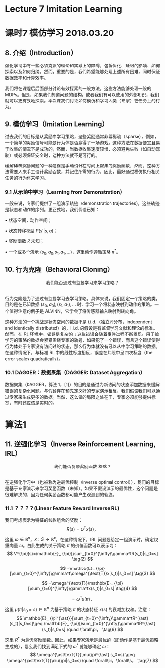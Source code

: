 # Lecture 7 Imitation Learning

# 课时7 模仿学习 2018.03.20

## 8. 介绍（Introduction）

强化学习中有一些必须克服的理论和实践上的障碍，包括优化、延迟的影响、如何探索以及如何归纳。然而，重要的是，我们希望能够处理上述所有困难，同时保证数据效率和计算效率。

我们将在课程后后面部分讨论有效探索的一般方法，这些方法能够处理一般的 MDPs。但是，如果我们知道问题的结构，或者我们有可以使用的外部知识，我们就可以更有效地探索。本次课我们讨论如何模仿和学习人类（专家）在任务上的行为。

## 9. 模仿学习（Imitation Learning）

过去我们的目标是从奖励中学习策略，这些奖励通常非常稀疏（sparse），例如，一个简单的奖励信号可能是行为体是否赢得了一场游戏。这种方法在数据便宜且易于收集的情况下是成功的，然而，当数据收集速度较慢、必须避免失败（如自动驾驶）或必须保证安全时，这种方法就不是可行的。

缓解稀疏奖励问题的一种途径是手动设计在时间上密集的奖励函数，然而，这种方法需要人来手工设计奖励函数，并记住所需的行为，因此，最好通过模仿执行相关任务的行为体来学习。

### 9.1 从示范中学习（Learning from Demonstration）

一般来说，专家们提供了一组演示轨迹（demonstration trajectories），这些轨迹是状态和动作的序列。更正式地，我们假设已知：

$\bullet$ 状态空间，动作空间；

$\bullet$ 状态转移模型 $P(s'|s,a)$；

$\bullet$ 奖励函数 $R$ 未知；

$\bullet$ 一个或多个演示 $(s_0,a_0,s_1,a_1,...)$，这里动作遵循策略 $\pi^{\ast}$。

## 10. 行为克隆（Behavioral Cloning）

<div align=center>
我们能否通过有监督学习来学习策略？
</div>
<br/>

行为克隆是为了通过有监督学习去学习策略。具体来说，我们固定一个策略的类，目的是在已知数据 ${(s_0,a_0),(s_1,a_1),...}$ 时，学习一个将状态映射到动作的策略。一个值得注意的例子是 ALVINN，它学会了将传感器输入映射到转向角。

这种方法的一个挑战是状态空间的数据不是 i.i.d.（独立同分布，independent and identically distributed）的，i.i.d. 的假设是有监督学习文献和理论的标准。然而，在 RL 环境中，错误是复杂的；这些错误会随着事件过程不断累积。用于被学习的策略的数据会紧紧围绕专家的轨迹，如果犯了一个错误，而且这个错误使得行为体处于专家没有访问过的状态，那么行为体就没有可以从中学习策略的数据。在这种情况下，与标准 RL 中的线性标度相反，误差在片段中呈四次标度（the error scales quadratically）。

### 10.1 DAGGER：数据聚集（DAGGER: Dataset Aggregation）

数据聚集（DAGGER，算法 1，[1]）的目的是通过为新访问的状态添加数据来缓解错误的复杂化问题。与假设存在预先定义好的专家演示相反，我们假设我们可以通过专家来生成更多的数据。当然，这么做的局限之处在于，专家必须能够提供标签，有时还应该是实时的。

# 算法1

## 11. 逆强化学习（Inverse Reinforcement Learning, IRL）

<div align=center>
我们能否复原奖励函数 $R$？
</div>
<br/>

在逆强化学习中（也被称为逆最优控制（inverse optimal control）），我们的目标是基于专家演示来学习奖励函数（未知）。如果不假设演示的最优性，这个问题是很难解决的，因为任何奖励函数都可能产生观测到的轨迹。

### 11.1 ？？？？(Linear Feature Reward Inverse RL)

我们考虑表示为特征的线性组合的奖励：
$$
R(s)=\omega^{\text{T}}x(s)，
\tag{1}
$$

这里 $\omega\in \mathbb{R}^n$，$x:S\rightarrow \mathbb{R}^n$。在这种情况下，IRL 问题是给定一组演示时，确定权重向量 $\omega$。由此生成的关于策略 $\pi$ 的价值函数可以表示为：
$$
V^{\pi}(s)=\mathbb{E}_ {\pi}[\sum_{t=0}^{\infty}\gamma^tR(s_t)|s_0=s]
\tag{2}
$$

$$
=\mathbb{E}_ {\pi}[\sum_{t=0}^{\infty}\gamma^t\omega^{\text{T}}x(s_t)|s_0=s]
\tag{3}
$$

$$
=\omega^{\text{T}}\mathbb{E}_ {\pi}[\sum_{t=0}^{\infty}\gamma^tx(s_t)|s_0=s]
\tag{4}
$$

$$
=\omega^{\text{T}}\mu(\pi)，
\tag{5}
$$

这里 $\mu(\pi|s_0=s)\in\mathbb{R}^n$ 为基于策略 $\pi$ 的状态特征 $x(s)$ 的衰减加权和。注意：
$$
\mathbb{E}_ {\pi^{\ast}}[\sum_{t=0}^{\infty}\gamma^tR^{\ast}(s_t)|s_0=s]\geq \mathbb{E}_ {\pi}[\sum_{t=0}^{\infty}\gamma^tR^{\ast}(s_t)|s_0=s] \quad \forall\pi，
\tag{6}
$$

这里 $R^{\ast}$ 为最优奖励函数。因此，如果专家演示是最优的（即动作是基于最优策略生成的），那么我们找到满足下式的 $\omega^{\ast}$ 就能够确定 $\omega$：
$$
\omega^{\ast\text{T}}\mu(\pi^{\ast}|s_0=s) \geq \omega^{\ast\text{T}}\mu(\pi|s_0=s) \quad \forall\pi，\forall\s，
\tag{7}
$$
